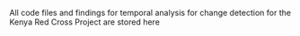   
All code files and findings for temporal analysis for change detection for the Kenya Red Cross Project are stored here
